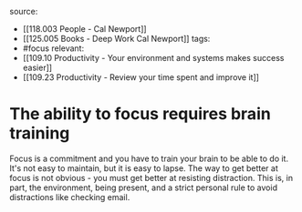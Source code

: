 source: 
- [[118.003 People - Cal Newport]] 
- [[125.005 Books - Deep Work Cal Newport]]
tags:
- #focus 
relevant:
- [[109.10 Productivity - Your environment and systems makes success easier]]
- [[109.23 Productivity - Review your time spent and improve it]]

# The ability to focus requires brain training

Focus is a commitment and you have to train your brain to be able to do it. It's not easy to maintain, but it is easy to lapse. The way to get better at focus is not obvious - you must get better at resisting distraction. This is, in part, the environment, being present, and a strict personal rule to avoid distractions like checking email.